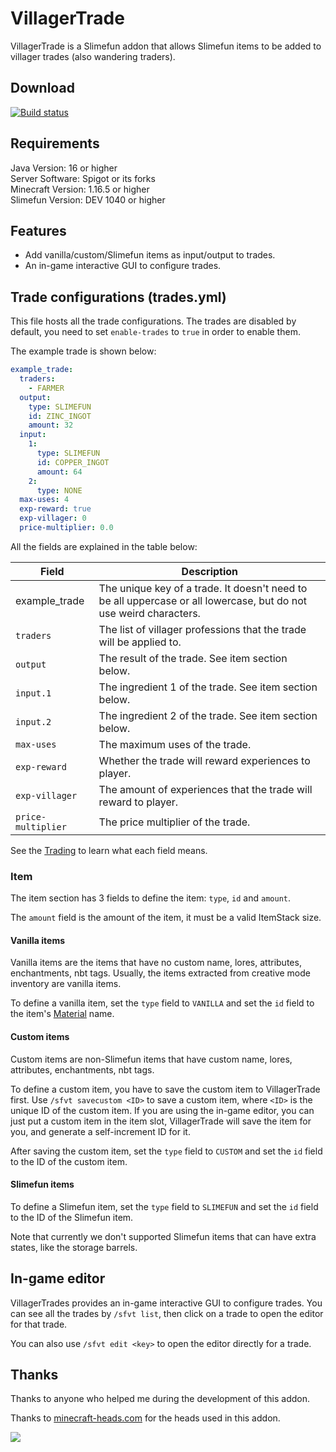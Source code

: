 # VillagerTrade

VillagerTrade is a Slimefun addon that allows Slimefun items to be added to villager trades (also wandering traders).

## Download

[![Build status](https://thebusybiscuit.github.io/builds/ybw0014/VillagerTrade/master/badge.svg)](https://thebusybiscuit.github.io/builds/ybw0014/VillagerTrade/master)

## Requirements

Java Version: 16 or higher  
Server Software: Spigot or its forks  
Minecraft Version: 1.16.5 or higher  
Slimefun Version: DEV 1040 or higher

## Features

- Add vanilla/custom/Slimefun items as input/output to trades.
- An in-game interactive GUI to configure trades.

## Trade configurations (trades.yml)

This file hosts all the trade configurations. The trades are disabled by default, you need to set `enable-trades` to `true` in order to enable them.

The example trade is shown below:

```yaml
example_trade:
  traders:
    - FARMER
  output:
    type: SLIMEFUN
    id: ZINC_INGOT
    amount: 32
  input:
    1:
      type: SLIMEFUN
      id: COPPER_INGOT
      amount: 64
    2:
      type: NONE
  max-uses: 4
  exp-reward: true
  exp-villager: 0
  price-multiplier: 0.0
```

All the fields are explained in the table below:

| Field              | Description                                                                                                       |
|--------------------|-------------------------------------------------------------------------------------------------------------------|
| example_trade      | The unique key of a trade. It doesn't need to be all uppercase or all lowercase, but do not use weird characters. |
| `traders`          | The list of villager professions that the trade will be applied to.                                               |
| `output`           | The result of the trade. See item section below.                                                                  |
| `input.1`          | The ingredient 1 of the trade. See item section below.                                                            |
| `input.2`          | The ingredient 2 of the trade. See item section below.                                                            |
| `max-uses`         | The maximum uses of the trade.                                                                                    |
| `exp-reward`       | Whether the trade will reward experiences to player.                                                              |
| `exp-villager`     | The amount of experiences that the trade will reward to player.                                                   |
| `price-multiplier` | The price multiplier of the trade.                                                                                |

See the [Trading](https://minecraft.fandom.com/wiki/Trading) to learn what each field means.

### Item

The item section has 3 fields to define the item: `type`, `id` and `amount`.

The `amount` field is the amount of the item, it must be a valid ItemStack size.

#### Vanilla items

Vanilla items are the items that have no custom name, lores, attributes, enchantments, nbt tags. Usually, the items extracted from creative mode inventory are vanilla items. 

To define a vanilla item, set the `type` field to `VANILLA` and set the `id` field to the item's [Material](https://hub.spigotmc.org/javadocs/spigot/org/bukkit/Material.html) name.

#### Custom items

Custom items are non-Slimefun items that have custom name, lores, attributes, enchantments, nbt tags.

To define a custom item, you have to save the custom item to VillagerTrade first. Use `/sfvt savecustom <ID>` to save a custom item, where `<ID>` is the unique ID of the custom item.
If you are using the in-game editor, you can just put a custom item in the item slot, VillagerTrade will save the item for you, and generate a self-increment ID for it.

After saving the custom item, set the `type` field to `CUSTOM` and set the `id` field to the ID of the custom item.

#### Slimefun items

To define a Slimefun item, set the `type` field to `SLIMEFUN` and set the `id` field to the ID of the Slimefun item.

Note that currently we don't supported Slimefun items that can have extra states, like the storage barrels.

## In-game editor

VillagerTrades provides an in-game interactive GUI to configure trades. You can see all the trades by `/sfvt list`, then click on a trade to open the editor for that trade.

You can also use `/sfvt edit <key>` to open the editor directly for a trade.

## Thanks

Thanks to anyone who helped me during the development of this addon.

Thanks to [minecraft-heads.com](https://minecraft-heads.com/) for the heads used in this addon.

[![](https://minecraft-heads.com/images/banners/minecraft-heads_fullbanner_468x60.png)](https://minecraft-heads.com/) 
